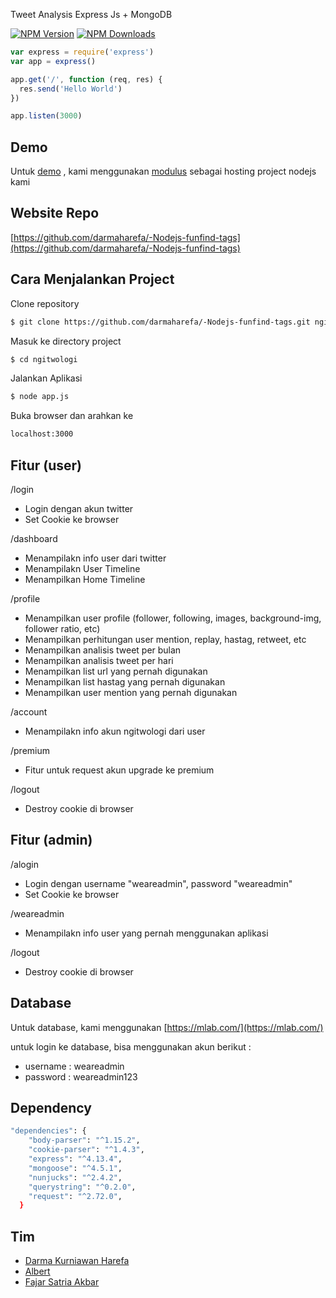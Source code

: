 Tweet Analysis Express Js + MongoDB

  [![NPM Version][npm-image]][npm-url]
  [![NPM Downloads][downloads-image]][downloads-url]
  

```js
var express = require('express')
var app = express()

app.get('/', function (req, res) {
  res.send('Hello World')
})

app.listen(3000)
```
## Demo
Untuk [demo](http://ngitwologic-67563.onmodulus.net/) 
, kami menggunakan [modulus](https://modulus.io/) sebagai hosting project nodejs kami

## Website Repo
[https://github.com/darmaharefa/-Nodejs-funfind-tags](https://github.com/darmaharefa/-Nodejs-funfind-tags)

## Cara Menjalankan Project

Clone repository
```bash
$ git clone https://github.com/darmaharefa/-Nodejs-funfind-tags.git ngitwologi
```

Masuk ke directory project
```bash
$ cd ngitwologi
```

Jalankan Aplikasi
```bash
$ node app.js
```

Buka browser dan arahkan ke 
```bash
localhost:3000
```

## Fitur (user)

/login
  * Login dengan akun twitter
  * Set Cookie ke browser

/dashboard
  * Menampilakn info user dari twitter
  * Menampilakn User Timeline
  * Menampilkan Home Timeline

/profile
  * Menampilkan user profile (follower, following, images, background-img, follower ratio, etc)
  * Menampilkan perhitungan user mention, replay, hastag, retweet, etc
  * Menampilkan analisis tweet per bulan
  * Menampilkan analisis tweet per hari
  * Menampilkan list url yang pernah digunakan
  * Menampilkan list hastag yang pernah digunakan
  * Menampilkan user mention yang pernah digunakan

/account
  * Menampilakn info akun ngitwologi dari user

/premium 
  * Fitur untuk request akun upgrade ke premium

/logout 
  * Destroy cookie di browser


## Fitur (admin)

/alogin
  * Login dengan username "weareadmin", password "weareadmin"
  * Set Cookie ke browser

/weareadmin
  * Menampilakn info user yang pernah menggunakan aplikasi
 
/logout 
  * Destroy cookie di browser

## Database
Untuk database, kami menggunakan [https://mlab.com/](https://mlab.com/)

untuk login ke database, bisa menggunakan akun berikut :
* username : weareadmin
* password : weareadmin123

## Dependency
```bash
"dependencies": {
    "body-parser": "^1.15.2",
    "cookie-parser": "^1.4.3",
    "express": "^4.13.4",
    "mongoose": "^4.5.1",
    "nunjucks": "^2.4.2",
    "querystring": "^0.2.0",
    "request": "^2.72.0",
  }
```

## Tim

* [Darma Kurniawan Harefa](https://github.com/darmaharefa)
* [Albert](https://github.com/albertang95)
* [Fajar Satria Akbar](https://github.com/FajarSatriaAkbar)

[npm-image]: https://img.shields.io/npm/v/express.svg
[npm-url]: https://npmjs.org/package/express
[downloads-image]: https://img.shields.io/npm/dm/express.svg
[downloads-url]: https://npmjs.org/package/express